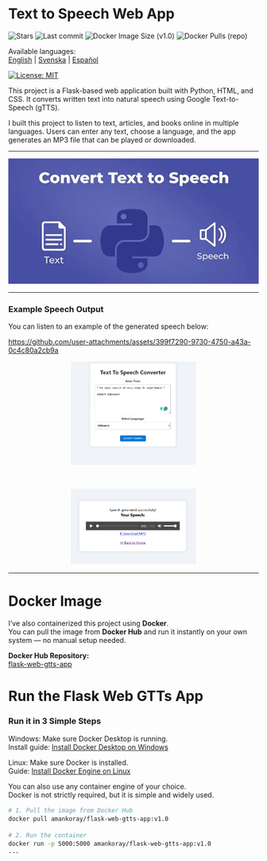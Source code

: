 # Text to Speech Web App

![Stars](https://img.shields.io/github/stars/aman-arabzadeh/flask-text-to-speech-converter?style=flat)
![Last commit](https://img.shields.io/github/last-commit/aman-arabzadeh/flask-text-to-speech-converter)
![Docker Image Size (v1.0)](https://img.shields.io/docker/image-size/amankoray/flask-web-gtts-app/v1.0?label=Docker%20Image%20Size%20%28v1.0%29)
![Docker Pulls (repo)](https://img.shields.io/docker/pulls/amankoray/flask-web-gtts-app?label=Docker%20Pulls%20%28repo%29)

Available languages:  
[English](README.md) | [Svenska](READMESE.md) | [Español](READMEES.md)

[![License: MIT](https://img.shields.io/badge/License-MIT-yellow.svg)](https://opensource.org/licenses/MIT)

This project is a Flask-based web application built with Python, HTML, and CSS.
It converts written text into natural speech using Google Text-to-Speech (gTTS).

I built this project to listen to text, articles, and books online in multiple languages.
Users can enter any text, choose a language, and the app generates an MP3 file that can be played or downloaded.

---

![Process](images/image.png)

---

### Example Speech Output

You can listen to an example of the generated speech below:

https://github.com/user-attachments/assets/399f7290-9730-4750-a43a-0c4c80a2cb9a

<p align="center">
  <img src="images/interface.png" width="50%" style="height:auto;" />
</p>

<br>
<p align="center">
  <img src="images/interface2.png" width="50%" style="height:auto;" />
</p>

---

# Docker Image

I’ve also containerized this project using **Docker**.  
You can pull the image from **Docker Hub** and run it instantly on your own system — no manual setup needed.

**Docker Hub Repository:**  
[flask-web-gtts-app](https://hub.docker.com/repository/docker/amankoray/flask-web-gtts-app/general)

# Run the Flask Web GTTs App

### Run it in 3 Simple Steps

Windows: Make sure Docker Desktop is running.  
Install guide: [Install Docker Desktop on Windows](https://docs.docker.com/desktop/setup/install/windows-install/)  

Linux: Make sure Docker is installed.  
Guide: [Install Docker Engine on Linux](https://docs.docker.com/engine/install/ubuntu/)  

You can also use any container engine of your choice.  
Docker is not strictly required, but it is simple and widely used.

```bash
# 1. Pull the image from Docker Hub
docker pull amankoray/flask-web-gtts-app:v1.0

# 2. Run the container
docker run -p 5000:5000 amankoray/flask-web-gtts-app:v1.0
---
